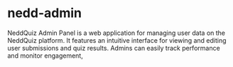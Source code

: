 # nedd-admin
NeddQuiz Admin Panel is a web application for managing user data on the NeddQuiz platform. It features an intuitive interface for viewing and editing user submissions and quiz results. Admins can easily track performance and monitor engagement,
